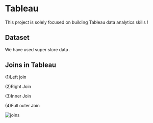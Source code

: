 <h1>Tableau</h1> 
This project is solely focused on building Tableau data analytics skills !


<h2>Dataset</h2>
We have used super store data .





<h2>Joins in Tableau</h2>

(1)Left join

(2)Right Join

(3)Inner Join

(4)Full outer Join

![joins](https://user-images.githubusercontent.com/53258421/163014513-53ac156e-5019-4103-bebe-e80414704a85.png)

